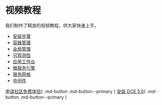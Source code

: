 # 视频教程

我们制作了精良的视频教程，供大家快速上手。

- [安装步骤](install.md)
- [容器管理](kpanda.md)
- [全局管理](ghippo.md)
- [可观测性](insight.md)
- [应用工作台](amamba.md)
- [微服务引擎](skoala.md)
- [服务网格](mspider.md)
- [中间件](mcamel.md)

[申请社区免费体验](../dce/license0.md){ .md-button .md-button--primary }
[安装 DCE 5.0](../install/install-dce.md){ .md-button .md-button--primary }